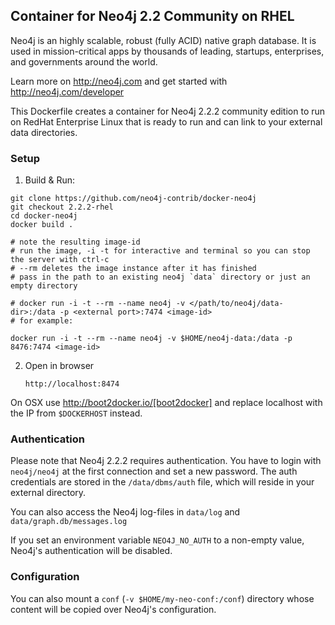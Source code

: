 ## Container for Neo4j 2.2 Community on RHEL

Neo4j is an highly scalable, robust (fully ACID) native graph database. 
It is used in mission-critical apps by thousands of leading, startups, enterprises, and governments around the world.

Learn more on http://neo4j.com and get started with http://neo4j.com/developer

This Dockerfile creates a container for Neo4j 2.2.2 community edition to run on RedHat Enterprise Linux 
that is ready to run and can link to your external data directories.

### Setup

1. Build & Run:

```
git clone https://github.com/neo4j-contrib/docker-neo4j
git checkout 2.2.2-rhel
cd docker-neo4j
docker build .

# note the resulting image-id
# run the image, -i -t for interactive and terminal so you can stop the server with ctrl-c
# --rm deletes the image instance after it has finished
# pass in the path to an existing neo4j `data` directory or just an empty directory

# docker run -i -t --rm --name neo4j -v </path/to/neo4j/data-dir>:/data -p <external port>:7474 <image-id>
# for example:

docker run -i -t --rm --name neo4j -v $HOME/neo4j-data:/data -p 8476:7474 <image-id>
```

2. Open in browser

     `http://localhost:8474` 

On OSX use http://boot2docker.io/[boot2docker] and replace localhost with the IP from `$DOCKERHOST` instead.

### Authentication


Please note that Neo4j 2.2.2 requires authentication.
You have to login with `neo4j/neo4j` at the first connection and set a new password.
The auth credentials are stored in the `/data/dbms/auth` file, which will reside in your external directory.

You can also access the Neo4j log-files in `data/log` and `data/graph.db/messages.log`

If you set an environment variable `NEO4J_NO_AUTH` to a non-empty value, Neo4j's authentication will be disabled.

### Configuration

You can also mount a `conf` (`-v $HOME/my-neo-conf:/conf`) directory whose content will be copied over Neo4j's configuration.
